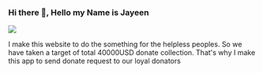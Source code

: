 ### Hi there 👋, Hello my Name is Jayeen
![](https://github.com/jayeen29)

I make this website to do the something for the helpless peoples. So we have taken a target of total 40000USD donate collection. That's why I make this app to send donate request to our loyal donators